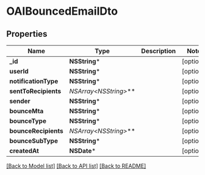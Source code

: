 # OAIBouncedEmailDto

## Properties
Name | Type | Description | Notes
------------ | ------------- | ------------- | -------------
**_id** | **NSString*** |  | [optional] 
**userId** | **NSString*** |  | [optional] 
**notificationType** | **NSString*** |  | [optional] 
**sentToRecipients** | **NSArray&lt;NSString*&gt;*** |  | [optional] 
**sender** | **NSString*** |  | [optional] 
**bounceMta** | **NSString*** |  | [optional] 
**bounceType** | **NSString*** |  | [optional] 
**bounceRecipients** | **NSArray&lt;NSString*&gt;*** |  | [optional] 
**bounceSubType** | **NSString*** |  | [optional] 
**createdAt** | **NSDate*** |  | [optional] 

[[Back to Model list]](../README#documentation-for-models) [[Back to API list]](../README#documentation-for-api-endpoints) [[Back to README]](../README)


